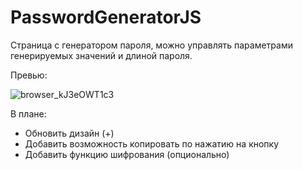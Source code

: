 # PasswordGeneratorJS
Страница с генератором пароля, можно управлять параметрами генерируемых значений и длиной пароля.

Превью:

![browser_kJ3eOWT1c3](https://github.com/IndyukovAnton/PasswordGeneratorJS/assets/133742300/229036c7-f721-472a-ac02-3cad1ce2ec86)




В плане:
* Обновить дизайн (+)
* Добавить возможность копировать по нажатию на кнопку
* Добавить функцию шифрования (опционально)
